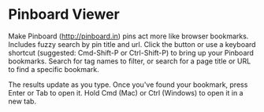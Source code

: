 # Pinboard Viewer

Make Pinboard (http://pinboard.in) pins act more like browser bookmarks. Includes fuzzy search by pin title and url.
Click the button or use a keyboard shortcut (suggested: Cmd-Shift-P or Ctrl-Shift-P) to bring up your Pinboard bookmarks. Search for tag names to filter, or search for a page title or URL to find a specific bookmark. 

The results update as you type. Once you've found your bookmark, press Enter or Tab to open it. Hold Cmd (Mac) or Ctrl (Windows) to open it in a new tab.
